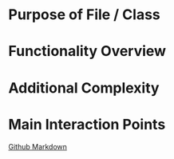 # Purpose of File / Class

<!-- This is where you discuss why this file exists, how it works with the system, and what it is -->

# Functionality Overview

<!-- Put in information about how the file or class works, if it has a complex flow, what it's doing over time in the simulation, etc -->

# Additional Complexity

<!-- Some files have additional behavior defined outside them that might need explaining, like how a tree gets thirsty -->

# Main Interaction Points

<!-- Focus on where this file / class is used, which will help isolate where to look if it breaks -->

[Github Markdown](https://github.com/adam-p/markdown-here/wiki/Markdown-Cheatsheet)